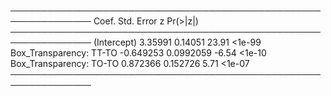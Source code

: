 ───────────────────────────────────────────────────────────────
                             Coef.  Std. Error      z  Pr(>|z|)
───────────────────────────────────────────────────────────────
(Intercept)               3.35991    0.14051    23.91    <1e-99
Box_Transparency: TT-TO  -0.649253   0.0992059  -6.54    <1e-10
Box_Transparency: TO-TO   0.872366   0.152726    5.71    <1e-07
───────────────────────────────────────────────────────────────
